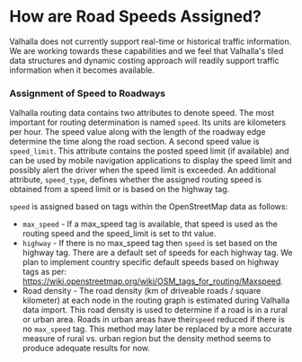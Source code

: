 # How are Road Speeds Assigned?

Valhalla does not currently support real-time or historical traffic information. We are working towards these capabilities and we feel that Valhalla's tiled data structures and dynamic costing approach will readily support traffic information when it becomes available.

### Assignment of Speed to Roadways

Valhalla routing data contains two attributes to denote speed. The most important for routing determination is named `speed`. Its units are kilometers per hour. The speed value along with the length of the roadway edge determine the time along the road section. A second speed value is `speed_limit`. This attribute contains the posted speed limit (if available) and can be used by mobile navigation applications to display the speed limit and possibly alert the driver when the speed limit is exceeded. An additional attribute, `speed_type`, defines whether the assigned routing speed is obtained from a speed limit or is based on the highway tag.

`speed` is assigned based on tags within the OpenStreetMap data as follows:

* `max_speed` - If a max_speed tag is available, that speed is used as the routing speed and the speed_limit is set to tht value.
* `highway` - If there is no max_speed tag then `speed` is set based on the highway tag. There are a default set of speeds for each highway tag. We plan to implement country specific default speeds based on highway tags as per: https://wiki.openstreetmap.org/wiki/OSM_tags_for_routing/Maxspeed.
* Road density - The road density (km of driveable roads / square kilometer) at each node in the routing graph is estimated during Valhalla data import. This road density is used to determine if a road is in a rural or urban area. Roads in urban areas have their`speed` reduced if there is no `max_speed` tag. This method may later be replaced by a more accurate measure of rural vs. urban region but the density method seems to produce adequate results for now.
